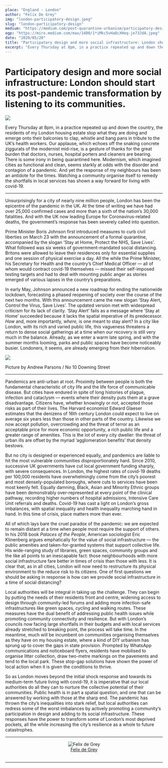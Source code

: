 ```yaml
---
place: "England - London"
author: "Felix De Grey"
img: "london-participatory-design.jpeg"
slug: "london-participatory-design"
medium: "https://medium.com/post-quarantine-urbanism/participatory-design-and-more-social-infrastructure-london-should-start-its-post-pandemic-7d9e0cd5856b"
ogp: "https://miro.medium.com/max/1400/1*iMkc5vHa8cXHeq-je73JdA.jpeg"
date: "2020/05/20"
title: "Participatory design and more social infrastructure: London should start its post-pandemic transformation by listening to its communities."
excerpt: "Every Thursday at 8pm, in a practice repeated up and down the country, the residents of my London housing estate stop what they are doing and emerge onto their balconies to clap, whistle and bang pans in tribute to the UK’s health workers. Our applause, which echoes off the snaking concrete ziggurats of the modernist mid-rise, is a gesture of thanks for the great burden that doctors, nurses, hospital porters and cleaners are bearing. "
---
```


Participatory design and more social infrastructure: London should start its post-pandemic transformation by listening to its communities.
==========================================================================================================================================

<img class="s t u gt ai" src="https://miro.medium.com/max/1400/1*iMkc5vHa8cXHeq-je73JdA.jpeg"/>

Every Thursday at 8pm, in a practice repeated up and down the country, the residents of my London housing estate stop what they are doing and emerge onto their balconies to clap, whistle and bang pans in tribute to the UK’s health workers. Our applause, which echoes off the snaking concrete ziggurats of the modernist mid-rise, is a gesture of thanks for the great burden that doctors, nurses, hospital porters and cleaners are bearing. There is some irony in being quarantined here. Modernism, which imagined cities as functional and clean, seems starkly at odds with the disorder and contagion of a pandemic. And yet the response of my neighbours has been an antidote for the times. Watching a community organise itself to remedy the shortfalls in local services has shown a way forward for living with covid-19.

* * *

Unsurprisingly for a city of nearly nine million people, London has been the epicentre of the pandemic in the UK. At the time of writing we have had over 25,000 confirmed cases and more than a sixth of the nation’s 30,000 fatalities. And with the UK now leading Europe for Coronavirus-related deaths, the government’s response has been severely called into question.

Prime Minister Boris Johnson first introduced measures to curb civil liberties on March 23 with the announcement of a formal quarantine, accompanied by the slogan ‘Stay at Home, Protect the NHS, Save Lives’. What followed was six weeks of government-mandated social distancing. Britons were allowed to leave their residences only for essential supplies and one session of physical exercise a day. All the while the Prime Minister, his Secretary for Health and the country’s Chief Medical Officer — all of whom would contract covid-19 themselves — missed their self-imposed testing targets and had to deal with mounting public anger as stories emerged of various lapses in the country’s preparations.

In early May, Johnson announced a new roadmap for ending the nationwide lockdown, forecasting a phased reopening of society over the course of the next two months. With this announcement came the new slogan ‘Stay Alert, Control the Virus, Save Lives’. The updated version met with widespread criticism for its lack of clarity. ‘Stay Alert’ fails as a message where ‘Stay at Home’ succeeded because it lacks the spatial imperative of its predecessor. _How_ and, more importantly, _where,_ is one meant to stay alert? In a city like London, with its rich and varied public life, this vagueness threatens a return to dense social gatherings at a time when our recovery is still very much in the balance. Already, as we enter a warm late spring, and with the summer months looming, parks and public spaces have become noticeably busier. Londoners, it seems, are already emerging from their hibernation.

<img class="s t u gt ai" src="https://miro.medium.com/max/1400/1*DPdVHiBBmEWAo8eZV8FL_A.jpeg"/>

Picture by Andrew Parsons / No 10 Downing Street

* * *

Pandemics are anti-urban at root. Proximity between people is both the fundamental characteristic of city life and the life force of communicable disease. But cities have endured in spite of long histories of plague, infection and cataclysm — events where their density puts them at a grave disadvantage. Citizens have, whether knowingly or not, accepted those risks as part of their lives. The Harvard economist Edward Glaeser estimates that the denizens of 16th century London could expect to live on average six years less than those in other parts of the country. Likewise we now accept pollution, overcrowding and the threat of terror as an acceptable price for more economic opportunity, a rich public life and a greater range of amenities. This is the lot of every city dweller: the threat of urban ills are offset by the myriad ‘agglomeration benefits’ that density bestows.

But no city is designed or experienced equally, and pandemics are liable to hit the most vulnerable communities disproportionately hard. Since 2010, successive UK governments have cut local government funding sharply, with severe consequences. In London, the highest rates of covid-19 deaths per 100,000 residents have overwhelmingly come from the city’s poorest and most densely-populated boroughs, where cuts to services have been most keenly felt. Equally damning, Black, Asian and Minority Ethnic groups have been demonstrably over-represented at every point of the clinical pathway, recording higher numbers of hospital admissions, Intensive Care Unit referrals and deaths. Covid-19 has cast a light on London’s gross imbalances, with spatial inequality and health inequality marching hand in hand. In this time of crisis, place matters more than ever.

All of which lays bare the cruel paradox of the pandemic: we are expected to remain distant at a time when people most require the support of others. In his 2018 book _Palaces of the People_, American sociologist Eric Klinenberg argues emphatically for the value of social infrastructure — the public amenities and taken-for-granted systems that support collective life. His wide-ranging study of libraries, green spaces, community groups and the like all points to an inescapable fact: those neighbourhoods with more social infrastructure fare better in times of crisis than those with less. It is clear that, as in all cities, London will now need to restructure its physical environment to the reduce risk to its citizens. One of first questions we should be asking in response is how can we provide social infrastructure in a time of social distancing?

Local authorities will be integral in taking up the challenge. They can begin by putting the needs of their residents front and centre, widening access to design through community-led forums and adding more infection-safe infrastructures like green spaces, cycling and walking routes. These measures have the dual benefit of addressing public health issues while promoting community connectivity and resilience. But with London’s councils now facing large shortfalls in their budgets and with local services already stretched to breaking point, the process will take time. In the meantime, much will be incumbent on communities organising themselves as they have on my housing estate, where a kind of DIY urbanism has sprung up to cover the gaps in state provision. Prompted by WhatsApp communications and noticeboard flyers, residents have mobilised to organise litter collection, draw two-metre markings on the pavements and tend to the local park. These stop-gap solutions have shown the power of local action when it is given the conditions to thrive.

So as London moves beyond the initial shock response and towards its medium-term future living with covid-19, it is imperative that our local authorities do all they can to nurture the collective potential of their communities. Public health is in part a spatial question, and one that can be answered by working with those at the sharp end. The pandemic has thrown the city’s inequalities into stark relief, but local authorities can redress some of the worst imbalances by actively promoting a community’s participation in design and adding to its social infrastructure. These responses have the power to transform some of London’s most deprived pockets, all the while increasing the city’s resilience as a whole to future catastrophes.

---

<div style="display: flex; margin-bottom: 2rem">
    <div style="margin: 0 auto; text-align: center">
        <img alt="Felix de Grey" src="https://miro.medium.com/fit/c/96/96/0*J8xBgYy52uEYNS3W.jpg"/>
        <br/>
        <a href="https://medium.com/@felixdegrey?source=post_page-----7d9e0cd5856b----------------------">Felix de Grey</a>
    </div>
</div>

---